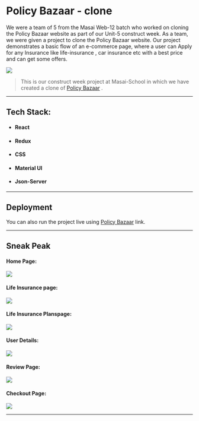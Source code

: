 
# Policy Bazaar - clone
We were a team of 5 from the Masai Web-12 batch who worked on cloning the Policy Bazaar website as part of our Unit-5 construct week. As a team, we were given a project to clone the Policy Bazaar website. Our project demonstrates a basic flow of an e-commerce page, where a user can Apply for any Insurance like life-insurance , car insurance etc with a best price
and can get some offers.

<img src="https://user-images.githubusercontent.com/89926084/150676449-9bbd6976-ccdf-48be-b2c6-4275a029134c.png">

>  This is our construct week project at Masai-School in which we have created a clone of <a href="https://policybazaar.com/">Policy Bazaar</a> . 

<hr>

## Tech Stack:
- #### React
- #### Redux
- #### CSS
- #### Material UI
- #### Json-Server

<hr>

## Deployment 

You can also run the project live using <a href="">Policy Bazaar</a> link.

<hr>


## Sneak Peak

#### Home Page:
<img src="https://user-images.githubusercontent.com/89926084/150676449-9bbd6976-ccdf-48be-b2c6-4275a029134c.png" />


#### Life Insurance page:
<img src="https://user-images.githubusercontent.com/89926084/150676505-552db8ef-0a04-4114-b0fb-80988008e1c4.png" />


#### Life Insurance Planspage:
<img src="https://user-images.githubusercontent.com/89926084/150676526-0399b92a-d6b1-465d-9c8a-aeffe2f12d5f.png" />


#### User Details:
<img src="https://user-images.githubusercontent.com/89926084/150676574-5b92b8a4-b90d-4973-9c6e-3566780de889.png" />

#### Review Page:
<img src = "https://user-images.githubusercontent.com/89926084/150676554-e728d07e-abc4-4589-b093-e7d1e048685f.png" />


#### Checkout Page:
<img src="https://user-images.githubusercontent.com/89926084/150676591-eb3af389-cd9f-4b88-b50d-eb52dd2b2691.png" />




<hr/>

  
